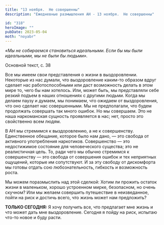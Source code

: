 ```yaml
---
title: "13 ноября.  Не совершенны"
description: "Ежедневные размышления АН - 13 ноября.  Не совершенны"

id: "318"
heroImage: ""
pubDate: 2023-05-04
moth: "noyabr"
---
```


_«Мы не собираемся становиться идеальными. Если бы мы были идеальными, мы не
были бы людьми»._

Основной текст, с. 38

Все мы имеем свои представления о жизни в выздоровлении. Некоторые из нас
думали, что выздоровление каким-то образом вдруг сделает нас работоспособными
или даст возможность делать в этом мире то, чего бы нам хотелось. Или, может
быть, мы представляли себе резкий подъем в наших отношениях с другими людьми.
Когда мы делаем паузу и думаем, мы понимаем, что ожидаем от выздоровления, что
оно сделает нас совершенными. Мы не предполагали, что будем продолжать
совершать так много ошибок. Но мы совершаем. Это не наша наркоманская сущность
проявляется в нас; нет, просто это свойственно всем людям.

В АН мы стремимся к выздоровлению, а не к совершенству. Единственное обещание,
которое было нам дано, — это свобода от активного употребления наркотиков.
Совершенство — это недостижимое состояние для человеческого существа; это не
реалистичная цель. То, ради чего мы обычно стремимся к совершенству — это
свобода от совершения ошибок и тех неприятных ощущений, которые им
сопутствуют. И за эту свободу от дискомфорта мы готовы отдать сою
любознательность, гибкость и возможность роста.

Мы можем поразмыслить над этой сделкой: Хотим ли прожить остаток жизни в
маленьком, хорошо устроенном мирке, безопасном, но очень скучном? Или мы
желаем совершить путешествие в неизведанное, пойти на риск и достичь всего,
что жизнь может нам предложить?

**ТОЛЬКО СЕГОДНЯ:** Я хочу получить все, что предлагает мне жизнь и что может
дать мне выздоровление. Сегодня я пойду на риск, испытаю что-то новое и буду
расти.
